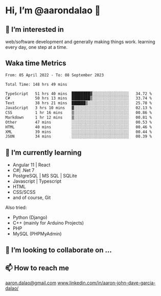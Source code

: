 # __Hi, I’m @aarondalao__ 👋 
## 👀 I’m interested in 
web/software development and generally making things work.
learning every day, one step at a time. 

## Waka time Metrics
<!--START_SECTION:waka-->

```txt
From: 05 April 2022 - To: 08 September 2023

Total Time: 148 hrs 49 mins

TypeScript   51 hrs 40 mins  ████████▓░░░░░░░░░░░░░░░░   34.72 %
C#           50 hrs 13 mins  ████████▒░░░░░░░░░░░░░░░░   33.74 %
Text         38 hrs 21 mins  ██████▒░░░░░░░░░░░░░░░░░░   25.78 %
JavaScript   3 hrs 10 mins   ▓░░░░░░░░░░░░░░░░░░░░░░░░   02.13 %
CSS          1 hr 16 mins    ▒░░░░░░░░░░░░░░░░░░░░░░░░   00.86 %
Markdown     1 hr 12 mins    ▒░░░░░░░░░░░░░░░░░░░░░░░░   00.81 %
Other        47 mins         ░░░░░░░░░░░░░░░░░░░░░░░░░   00.53 %
HTML         40 mins         ░░░░░░░░░░░░░░░░░░░░░░░░░   00.46 %
XML          39 mins         ░░░░░░░░░░░░░░░░░░░░░░░░░   00.44 %
JSON         34 mins         ░░░░░░░░░░░░░░░░░░░░░░░░░   00.39 %
```

<!--END_SECTION:waka-->

## 🌱 I’m currently learning 

- Angular 11 | React 
- C#| .Net 7
- PostgreSQL | MS SQL | SQLite
- Javascript | Typescript
- HTML 
- CSS/SCSS
- and of course, Git 


Also tried:
- Python (Django)
- C++ (mainly for Arduino Projects)
- PHP
- MySQL (PHPMyAdmin)


## 💞️ I’m looking to collaborate on ...

## 📫 How to reach me 
aaron.dalao@gmail.com
www.linkedin.com/in/aaron-john-dave-garcia-dalao/

<!---
aarondalao/aarondalao is a ✨ special ✨ repository because its `README.md` (this file) appears on your GitHub profile.
You can click the Preview link to take a look at your changes.
--->

